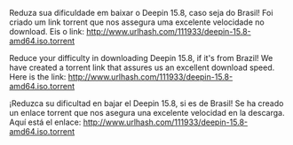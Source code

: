 Reduza sua dificuldade em baixar o Deepin 15.8, caso seja do Brasil! Foi criado um link torrent que nos assegura uma excelente velocidade no download.
Eis o link: http://www.urlhash.com/111933/deepin-15.8-amd64.iso.torrent

Reduce your difficulty in downloading Deepin 15.8, if it's from Brazil! We have created a torrent link that assures us an excellent download speed.
Here is the link: http://www.urlhash.com/111933/deepin-15.8-amd64.iso.torrent

¡Reduzca su dificultad en bajar el Deepin 15.8, si es de Brasil! Se ha creado un enlace torrent que nos asegura una excelente velocidad en la descarga.
Aquí está el enlace: http://www.urlhash.com/111933/deepin-15.8-amd64.iso.torrent